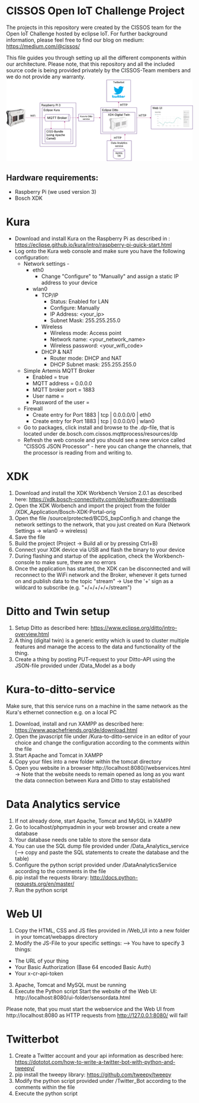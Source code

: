 # CISSOS Open IoT Challenge Project

The projects in this repository were created by the CISSOS team for the Open IoT Challenge hosted by eclipse IoT. For further background information, please feel free to find our blog on medium:
https://medium.com/@cissos/

This file guides you through setting up all the different components within our architecture.
Please note, that this repository and all the included source code is being provided privately by the CISSOS-Team members and we do not provide any warranty.
![Final architecture](https://github.com/CISSOS/openIoTChallenge/blob/master/resources/Final_architecture.png?raw=true)
## Hardware requirements:
- Raspberry Pi (we used version 3)
- Bosch XDK

# Kura
 - Download and install Kura on the Raspberry Pi as described in : https://eclipse.github.io/kura/intro/raspberry-pi-quick-start.html
 - Log onto the Kura web console and make sure you have the following configuration:
	 - Network settings - 
		 - eth0
			 - Change "Configure" to "Manually" and assign a static IP address to your device
		 - wlan0
			 - TCP/IP
				 - Status: Enabled for LAN
				 - Configure: Manually
				 - IP Address: <your_ip>
				 - Subnet Mask: 255.255.255.0
			- Wireless
				- Wireless mode: Access point
				- Network name: <your_network_name>
				- Wireless password: <your_wifi_code>
			- DHCP & NAT
				- Router mode: DHCP and NAT
				- DHCP Subnet mask: 255.255.255.0
	- Simple Artemis MQTT Broker
		- Enabled = true
		- MQTT address = 0.0.0.0
		- MQTT broker port = 1883
		- User name = <blank>
		- Password of the user = <blank>
	- Firewall
		- Create entry for Port 1883 | tcp | 0.0.0.0/0 | eth0 
		-  Create entry for Port 1883 | tcp | 0.0.0.0/0 | wlan0
	- Go to packages, click install and browse to the .dp-file, that is located under de.bosch.com.cissos.mqttprocess/resources/dp
	- Refresh the web console and you should see a new service called "CISSOS JSON Processor" - here you can change the channels, that the processor is reading from and writing to.

# XDK
1. Download and install the XDK Workbench Version 2.0.1 as described here: https://xdk.bosch-connectivity.com/de/software-downloads
2. Open the XDK Worbench and import the project from the folder /XDK_Application/Bosch-XDK-Portal-orig
3. Open the file /source/protected/BCDS_bxpConfig.h and change the network settings to the network, that you just created on Kura (Network Settings -> wlan0 -> wireless)
4. Save the file
5. Build the project (Project -> Build all or by pressing Ctrl+B)
6. Connect your XDK device via USB and flash the binary to your device
7. During flashing and startup of the application, check the Workbench-console to make sure, there are no errors
8. Once the application has started, the XDK can be disconnected and will reconnect to the WiFi network and the Broker, whenever it gets turned on and publish data to the topic "stream" -> Use the '+' sign as a  wildcard to subscribe (e.g. "+/+/+/+/+/stream") 

# Ditto and Twin setup
1. Setup Ditto as described here: https://www.eclipse.org/ditto/intro-overview.html
2. A thing (digital twin) is a generic entity which is used to cluster multiple features and manage the access to the data and functionality of the thing.
3. Create a thing by posting PUT-request to your Ditto-API using the JSON-file provided under /Data_Model as a body

# Kura-to-ditto-service
 Make sure, that this service runs on a machine in the same network as the Kura's ethernet connection e.g. on a local PC
1. Download, install and run  XAMPP as described here: https://www.apachefriends.org/de/download.html
2. Open the javascript file under /Kura-to-ditto-service in an editor of your choice and change the configuration according to the comments within the file
3. Start Apache and Tomcat in XAMPP
4. Copy your files into a new folder within the tomcat directory
5. Open you website in a browser http://localhost:8080/<YOURNEWFOLDER>/webservices.html
 -> Note that the website needs to remain opened as long as you want the data connection between Kura and Ditto to stay established
# Data Analytics service
1. If not already done, start Apache, Tomcat and MySQL in XAMPP
2. Go to localhost/phpmyadmin in your web browser and create a new database
3. Your database needs one table to store the sensor data
4. You can use the SQL dump file provided under /Data_Analytics_service (--> copy and paste the SQL statements to create the database and the table)
5. Configure the python script provided under /DataAnalyticsService according to the comments in the file
6. pip install the requests library: http://docs.python-requests.org/en/master/
7. Run the python script
# Web UI
1. Copy the HTML, CSS and JS files provided in /Web_UI into a new folder in your tomcat/webapps directory
2. Modify the JS-File to your specific settings:
--> You have to specify 3 things:
-   The URL of your thing
-   Your Basic Authorization (Base 64 encoded Basic Auth)
-   Your x-cr-api-token
3. Apache, Tomcat and MySQL must be running
4. Execute the Python script
Start the website of the Web UI:  
http://localhost:8080/ui-folder/sensordata.html

Please note, that you must start the webservice and the Web UI from http://localhost:8080 as HTTP requests from http://127.0.0.1:8080/ will fail!
# Twitterbot
1. Create a Twitter account and your api information as described here:
https://dototot.com/how-to-write-a-twitter-bot-with-python-and-tweepy/
2. pip install the tweepy library: https://github.com/tweepy/tweepy
3. Modify the python script provided under /Twitter_Bot according to the comments within the file
4. Execute the python script

